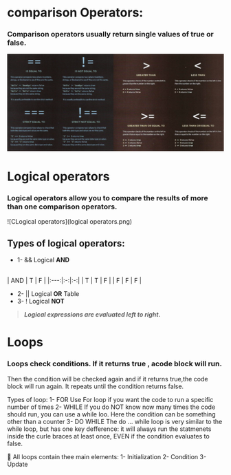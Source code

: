 <!-- 
and logical operators
Evaluating conditions  -->
# comparison Operators:
###  Comparison operators usually return single values of **true** or **false**.
![Comparison Operators](comparison.png)
# Logical operators
### Logical operators allow you to compare the results of more than one comparison operators.
![CLogical operators](logical operators.png)


## Types of logical operators:
  - 1-	&& Logical **AND**
</br>
| AND | T | F |
|:---:|:-:|:-:|
| T | T | F |
| F | F | F |

  - 2- || Logical **OR**
Table
  - 3-	! Logical **NOT**
> **_Logical expressions are evaluated left to right._**
# Loops
### Loops check conditions. If it returns true , acode block will run.
Then the condition will be checked again and if it returns true,the code block will run again. It repeats until the condition returns false.

Types of loop:
1-	FOR 
Use For loop if you want the code to run a specific number of times
2-	WHILE
If you do NOT know now many times the code should run, you can use a while loo. Here the condition can be something other than a counter
3-	DO WHILE 
The do … while loop is very similar to the while loop, but has one key defference: it will always run the statmenets inside the curle braces at least once, EVEN if the condition evaluates to false.

	All loops contain thee main elements:
1-	Initialization
2-	Condition
3-	Update 





